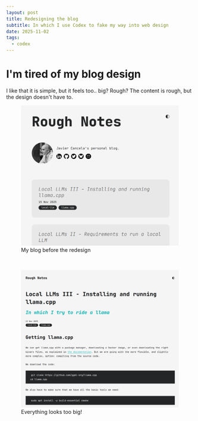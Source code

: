 ```yaml
---
layout: post
title: Redesigning the blog
subtitle: In which I use Codex to fake my way into web design
date: 2025-11-02
tags:
  - codex
---
```


# I'm tired of my blog design

I like that it is simple, but it feels too.. big? Rough? The content is rough, but the design doesn't have to.

<figure>
  <img src="/assets/images/2025-11-02-blog-redesign-codex/2025-10-14-19-03-13.png" alt="My blog before the redesign" />
  <figcaption>My blog before the redesign</figcaption>
</figure><br/>
<figure>
  <img src="/assets/images/2025-11-02-blog-redesign-codex/2025-10-14-19-04-01.png" alt="Everything looks too big!" />
  <figcaption>Everything looks too big!</figcaption>
</figure><br/>

